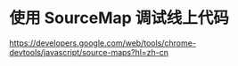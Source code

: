 # 使用 SourceMap 调试线上代码

https://developers.google.com/web/tools/chrome-devtools/javascript/source-maps?hl=zh-cn





